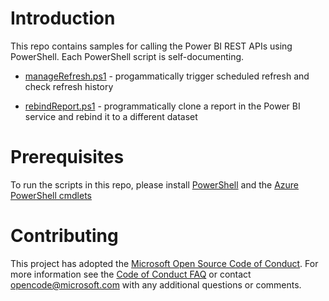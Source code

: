 # Introduction

This repo contains samples for calling the Power BI REST APIs using PowerShell. Each PowerShell script is self-documenting.

* [manageRefresh.ps1](https://github.com/Azure-Samples/powerbi-powershell/blob/master/manageRefresh.ps1) - progammatically trigger scheduled refresh and check refresh history

* [rebindReport.ps1](https://github.com/Azure-Samples/powerbi-powershell/blob/master/rebindReport.ps1) - programmatically clone a report in the Power BI service and rebind it to a different dataset


# Prerequisites

To run the scripts in this repo, please install [PowerShell](https://msdn.microsoft.com/en-us/powershell/scripting/setup/installing-windows-powershell) and the [Azure PowerShell cmdlets](https://aka.ms/webpi-azps)

# Contributing

This project has adopted the [Microsoft Open Source Code of Conduct](https://opensource.microsoft.com/codeofconduct/). For more information see the [Code of Conduct FAQ](https://opensource.microsoft.com/codeofconduct/faq/) or contact [opencode@microsoft.com](mailto:opencode@microsoft.com) with any additional questions or comments.
